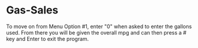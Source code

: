 # Gas-Sales

To move on from Menu Option #1, enter "0" when asked to enter the gallons used. From there you will be given the overall mpg and can then press a # key and Enter to exit the program.
